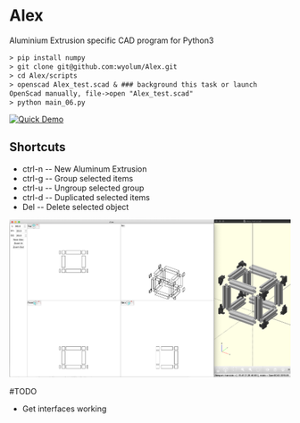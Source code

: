 # Alex
Aluminium Extrusion specific CAD program for Python3
```
> pip install numpy
> git clone git@github.com:wyolum/Alex.git
> cd Alex/scripts
> openscad Alex_test.scad & ### background this task or launch OpenScad manually, file->open "Alex_test.scad"
> python main_06.py
```

[![Quick Demo](https://img.youtube.com/vi/mkjgiLznFwk/0.jpg)](https://www.youtube.com/watch?v=mkjgiLznFwk)

## Shortcuts
* ctrl-n -- New Aluminum Extrusion
* ctrl-g -- Group selected items
* ctrl-u -- Ungroup selected group
* ctrl-d -- Duplicated selected items
* Del    -- Delete selected object

![GitHub Logo](images/screenshot.png)

#TODO
- Get interfaces working
